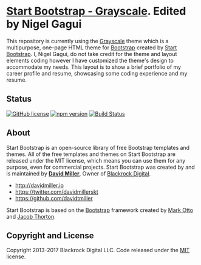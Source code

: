 # [Start Bootstrap - Grayscale](https://startbootstrap.com/template-overviews/grayscale/). Edited by Nigel Gagui

This repository is currently using the [Grayscale](http://startbootstrap.com/template-overviews/grayscale/) theme which is a multipurpose, one-page HTML theme for [Bootstrap](http://getbootstrap.com/) created by [Start Bootstrap](http://startbootstrap.com/). I, Nigel Gagui, do not take credit for the theme and layout elements coding however I have customized the theme's design to accommodate my needs. This layout is to show a brief portfolio of my career profile and resume, showcasing some coding experience and my resume.


## Status

[![GitHub license](https://img.shields.io/badge/license-MIT-blue.svg)](https://raw.githubusercontent.com/BlackrockDigital/startbootstrap-grayscale/master/LICENSE)
[![npm version](https://img.shields.io/npm/v/startbootstrap-grayscale.svg)](https://www.npmjs.com/package/startbootstrap-grayscale)
[![Build Status](https://travis-ci.org/BlackrockDigital/startbootstrap-grayscale.svg?branch=master)](https://travis-ci.org/BlackrockDigital/startbootstrap-grayscale)

## About

Start Bootstrap is an open-source library of free Bootstrap templates and themes. All of the free templates and themes on Start Bootstrap are released under the MIT license, which means you can use them for any purpose, even for commercial projects.
Start Bootstrap was created by and is maintained by **[David Miller](http://davidmiller.io/)**, Owner of [Blackrock Digital](http://blackrockdigital.io/).

* http://davidmiller.io
* https://twitter.com/davidmillerskt
* https://github.com/davidtmiller

Start Bootstrap is based on the [Bootstrap](http://getbootstrap.com/) framework created by [Mark Otto](https://twitter.com/mdo) and [Jacob Thorton](https://twitter.com/fat).

## Copyright and License

Copyright 2013-2017 Blackrock Digital LLC. Code released under the [MIT](https://github.com/BlackrockDigital/startbootstrap-grayscale/blob/gh-pages/LICENSE) license.
